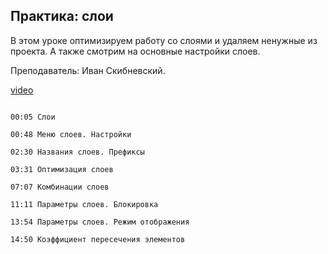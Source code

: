 ## Практика: слои

В этом уроке оптимизируем работу со слоями и удаляем ненужные из проекта. А также смотрим на основные настройки слоев.

Преподаватель: Иван Скибневский. 

[video](https://player.softculture.cc/embed/online/ARC/ARC_59.21.12_L6-3_Practice_Layers)

```chapters

00:05 Слои

00:48 Меню слоев. Настройки

02:30 Названия слоев. Префиксы

03:31 Оптимизация слоев

07:07 Комбинации слоев

11:11 Параметры слоев. Блокировка 

13:54 Параметры слоев. Режим отображения 

14:50 Коэффициент пересечения элементов

```